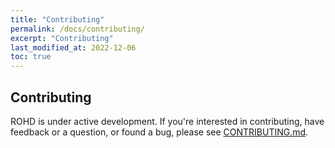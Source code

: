 ```yaml
---
title: "Contributing"
permalink: /docs/contributing/
excerpt: "Contributing"
last_modified_at: 2022-12-06
toc: true
---
```


## Contributing

ROHD is under active development.  If you're interested in contributing, have feedback or a question, or found a bug, please see [CONTRIBUTING.md](https://github.com/intel/rohd/blob/main/CONTRIBUTING.md).